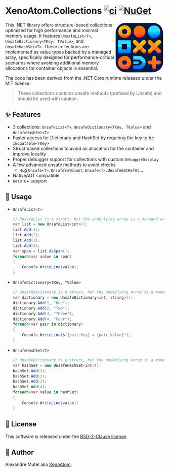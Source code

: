 # XenoAtom.Collections [![ci](https://github.com/XenoAtom/XenoAtom.Collections/actions/workflows/ci.yml/badge.svg)](https://github.com/XenoAtom/XenoAtom.Collections/actions/workflows/ci.yml) [![NuGet](https://img.shields.io/nuget/v/XenoAtom.Collections.svg)](https://www.nuget.org/packages/XenoAtom.Collections/)

<img align="right" width="160px" height="160px" src="https://raw.githubusercontent.com/XenoAtom/XenoAtom.Collections/main/img/XenoAtom.Collections.png">

This .NET library offers structure-based collections optimized for high performance and minimal memory usage. It features `UnsafeList<T>`, `UnsafeDictionary<TKey, TValue>`, and `UnsafeHashSet<T>`. These collections are implemented as value types backed by a managed array, specifically designed for performance-critical scenarios where avoiding additional memory allocations for container objects is essential.

The code has been derived from the .NET Core runtime released under the MIT license.

> These collections contains unsafe methods (prefixed by Unsafe) and should be used with caution.

## ✨ Features

- 3 collections: `UnsafeList<T>`, `UnsafeDictionary<TKey, TValue>` and `UnsafeHashSet<T>`
- Faster access for Dictionary and HashSet by requiring the key to be `IEquatable<TKey>`
- Struct based collections to avoid an allocation for the container and improve locality
- Proper debugger support for collections with custom `DebuggerDisplay`
- A few advanced unsafe methods to avoid checks
    - e.g `Unsafe<T>.UnsafeSetCount`, `Unsafe<T>.UnsafeGetRefAt`...
- NativeAOT compatible
- `net8.0`+ support

## 📖 Usage

- `UnsafeList<T>`
  ```c#
  // UnsafeList is a struct, but the underlying array is a managed array
  var list = new UnsafeList<int>();
  list.Add(1);
  list.Add(2);
  list.Add(3);
  list.Add(4);
  var span = list.AsSpan();
  foreach(var value in span)
  {
      Console.WriteLine(value);
  }
  ```
- `UnsafeDictionary<TKey, TValue>`
  ```c#
  // UnsafeDictionary is a struct, but the underlying array is a managed array
  var dictionary = new UnsafeDictionary<int, string>();
  dictionary.Add(1, "One");
  dictionary.Add(2, "Two");
  dictionary.Add(3, "Three");
  dictionary.Add(4, "Four");
  foreach(var pair in dictionary)
  {
      Console.WriteLine($"{pair.Key} = {pair.Value}");
  }
  ```
- `UnsafeHashSet<T>`
  ```c#
  // UnsafeDictionary is a struct, but the underlying array is a managed array
  var hashSet = new UnsafeHashSet<int>();
  hashSet.Add(1);
  hashSet.Add(2);
  hashSet.Add(3);
  hashSet.Add(4);
  foreach(var value in hashSet)
  {
      Console.WriteLine(value);
  }
  ```

## 🪪 License

This software is released under the [BSD-2-Clause license](https://opensource.org/licenses/BSD-2-Clause). 

## 🤗 Author

Alexandre Mutel aka [XenoAtom](https://xoofx.github.io).
